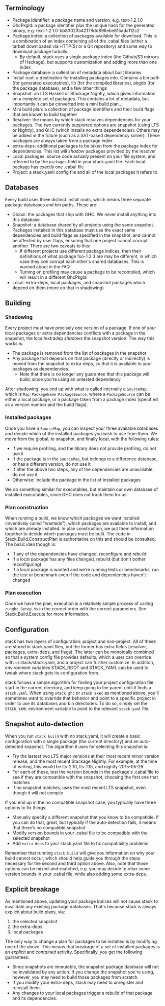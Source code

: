 ## Terminology

* Package identifier: a package name and version, e.g. text-1.2.1.0
* GhcPkgId: a package identifier plus the unique hash for the generated binary, e.g. text-1.2.1.0-bb83023b42179dd898ebe815ada112c2
* Package index: a collection of packages available for download. This is a combination of an index containing all of the .cabal files (either a tarball downloaded via HTTP(S) or a Git repository) and some way to download package tarballs.
    * By default, stack uses a single package index (the Github/S3 mirrors of Hackage), but supports customization and adding more than one index
* Package database: a collection of metadata about built libraries
* Install root: a destination for installing packages into. Contains a bin path (for generated executables), lib (for the compiled libraries), pkgdb (for the package database), and a few other things
* Snapshot: an LTS Haskell or Stackage Nightly, which gives information on a complete set of packages. This contains a lot of metadata, but importantly it can be converted into a mini build plan...
* Mini build plan: a collection of package identifiers and their build flags that are known to build together
* Resolver: the means by which stack resolves dependencies for your packages. The two currently supported options are snapshot (using LTS or Nightly), and GHC (which installs no extra dependencies). Others may be added in the future (such as a SAT-based dependency solver). These packages are always taken from a package index
* extra-deps: additional packages to be taken from the package index for dependencies. This list will *shadow* packages provided by the resolver
* Local packages: source code actually present on your file system, and referred to by the `packages` field in your stack.yaml file. Each local package has exactly one .cabal file
* Project: a stack.yaml config file and all of the local packages it refers to. 

## Databases

Every build uses three distinct install roots, which means three separate package databases and bin paths. These are:

* Global: the packages that ship with GHC. We never install anything into this database
* Snapshot: a database shared by all projects using the same snapshot. Packages installed in this database must use the exact same dependencies and build flags as specified in the snapshot, and cannot be affected by user flags, ensuring that one project cannot corrupt another. There are two caveats to this:
    * If different projects use different package indices, then their definitions of what package foo-1.2.3 are may be different, in which case they *can* corrupt each other's shared databases. This is warned about in the FAQ
    * Turning on profiling may cause a package to be recompiled, which will result in a different GhcPkgId
* Local: extra-deps, local packages, and snapshot packages which depend on them (more on that in shadowing)

## Building

### Shadowing

Every project must have precisely one version of a package. If one of your
local packages or extra dependencies conflicts with a package in the snapshot,
the local/extradep *shadows* the snapshot version. The way this works is:

* The package is removed from the list of packages in the snapshot
* Any package that depends on that package (directly or indirectly) is moved from the snapshot to extra-deps, so that it is available to your packages as dependencies.
    * Note that there is no longer any guarantee that this package will build, since you're using an untested dependency

After shadowing, you end up with what is called internally a `SourceMap`, which
is `Map PackageName PackageSource`, where a `PackageSource` can be either a
local package, or a package taken from a package index (specified as a version
number and the build flags).

### Installed packages

Once you have a `SourceMap`, you can inspect your three available databases and
decide which of the installed packages you wish to use from them. We move from
the global, to snapshot, and finally local, with the following rules:

* If we require profiling, and the library does not provide profiling, do not use it
* If the package is in the `SourceMap`, but belongs to a difference database, or has a different version, do not use it
* If after the above two steps, any of the dependencies are unavailable, do not use it
* Otherwise: include the package in the list of installed packages

We do something similar for executables, but maintain our own database of
installed executables, since GHC does not track them for us.

### Plan construction

When running a build, we know which packages we want installed (inventively
called "wanteds"), which packages are available to install, and which are
already installed. In plan construction, we put them information together to
decide which packages must be built. The code in Stack.Build.ConstructPlan is
authoritative on this and should be consulted. The basic idea though is:

* If any of the dependencies have changed, reconfigure and rebuild
* If a local package has any files changed, rebuild (but don't bother reconfiguring)
* If a local package is wanted and we're running tests or benchmarks, run the test or benchmark even if the code and dependencies haven't changed

### Plan execution

Once we have the plan, execution is a relatively simple process of calling
`runghc Setup.hs` in the correct order with the correct parameters. See
Stack.Build.Execute for more information.

## Configuration

stack has two layers of configuration: project and non-project. All of these
are stored in stack.yaml files, but the former has extra fields (resolver,
packages, extra-deps, and flags). The latter can be monoidally combined so that
a system config file provides defaults, which a user can override with
~/.stack/stack.yaml, and a project can further customize. In addition,
environment variables STACK\_ROOT and STACK\_YAML can be used to tweak where
stack gets its configuration from.

stack follows a simple algorithm for finding your project configuration file:
start in the current directory, and keep going to the parent until it finds a
`stack.yaml`. When using `stack ghc` or `stack exec` as mentioned above, you'll
sometimes want to override that behavior and point to a specific project in
order to use its databases and bin directories. To do so, simply set the
`STACK_YAML` environment variable to point to the relevant `stack.yaml` file.

## Snapshot auto-detection

When you run `stack build` with no stack.yaml, it will create a basic
configuration with a single package (the current directory) and an
auto-detected snapshot. The algorithm it uses for selecting this snapshot is:

* Try the lastest two LTS major versions at their most recent minor version release, and the most recent Stackage Nightly. For example, at the time of writing, this would be lts-2.10, lts-1.15, and nightly-2015-05-26
* For each of these, test the version bounds in the package's .cabal file to see if they are compatible with the snapshot, choosing the first one that matches
* If no snapshot matches, uses the most recent LTS snapshot, even though it will not compile

If you end up in the no compatible snapshot case, you typically have three options to fix things:

* Manually specify a different snapshot that you know to be compatible. If you can do that, great, but typically if the auto-detection fails, it means that there's no compatible snapshot
* Modify version bounds in your .cabal file to be compatible with the selected snapshot
* Add `extra-deps` to your stack.yaml file to fix compatibility problems

Remember that running `stack build` will give you information on why your build
cannot occur, which should help guide you through the steps necessary for the
second and third option above. Also, note that those options can be
mixed-and-matched, e.g. you may decide to relax some version bounds in your
.cabal file, while also adding some extra-deps.

## Explicit breakage

As mentioned above, updating your package indices will not cause stack to
invalidate any existing package databases. That's because stack is always
explicit about build plans, via:

1. the selected snapshot
2. the extra-deps
3. local packages

The only way to change a plan for packages to be installed is by modifying one
of the above. This means that breakage of a set of installed packages is an
*explicit* and *contained* activity. Specifically, you get the following
guarantees:

* Since snapshots are immutable, the snapshot package database will not be invalidated by any action. If you change the snapshot you're using, however, you may need to build those packages from scratch.
* If you modify your extra-deps, stack may need to unregister and reinstall them.
* Any changes to your local packages trigger a rebuild of that package and its dependencies.
